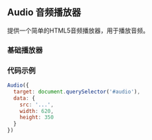 ## Audio 音频播放器

提供一个简单的HTML5音频播放器，用于播放音频。

<section class="example">
  <h3>基础播放器</h3>

  <div>
    <div id="audio1"></div>
  </div>
</section>

### 代码示例
```javascript
Audio({
  target: document.querySelector('#audio'),
  data: {
    src: '...',
    width: 620,
    height: 350
  }
})
```